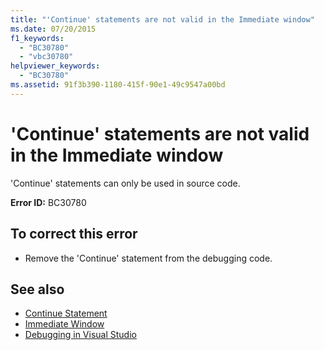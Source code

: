 ```yaml
---
title: "'Continue' statements are not valid in the Immediate window"
ms.date: 07/20/2015
f1_keywords: 
  - "BC30780"
  - "vbc30780"
helpviewer_keywords: 
  - "BC30780"
ms.assetid: 91f3b390-1180-415f-90e1-49c9547a00bd
---
```

# 'Continue' statements are not valid in the Immediate window
'Continue' statements can only be used in source code.  
  
 **Error ID:** BC30780  
  
## To correct this error  
  
- Remove the 'Continue' statement from the debugging code.  
  
## See also

- [Continue Statement](../../visual-basic/language-reference/statements/continue-statement.md)
- [Immediate Window](/visualstudio/ide/reference/immediate-window)
- [Debugging in Visual Studio](/visualstudio/debugger/debugging-in-visual-studio)
